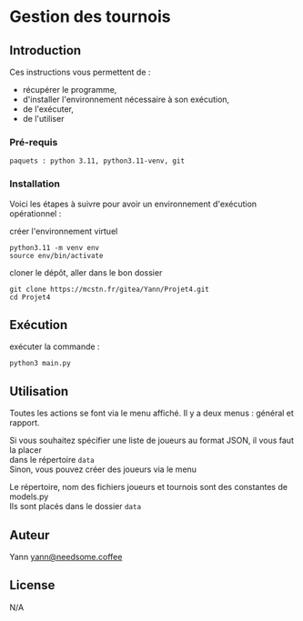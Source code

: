 # Gestion des tournois

## Introduction

Ces instructions vous permettent de :
- récupérer le programme, 
- d'installer l'environnement nécessaire à son exécution, 
- de l'exécuter,
- de l'utiliser

### Pré-requis

```
paquets : python 3.11, python3.11-venv, git 
```

### Installation

Voici les étapes à suivre pour avoir un environnement d'exécution opérationnel :

créer l'environnement virtuel 

```
python3.11 -m venv env
source env/bin/activate
```
cloner le dépôt, aller dans le bon dossier
```
git clone https://mcstn.fr/gitea/Yann/Projet4.git
cd Projet4
```

## Exécution

exécuter la commande :
```
python3 main.py
```

## Utilisation  

Toutes les actions se font via le menu affiché.
Il y a deux menus : général et rapport.

Si vous souhaitez spécifier une liste de joueurs au format JSON, il vous faut la placer  
dans le répertoire `data`  
Sinon, vous pouvez créer des joueurs via le menu

Le répertoire, nom des fichiers joueurs et tournois sont des constantes de models.py  
Ils sont placés dans le dossier `data`

## Auteur

Yann  <yann@needsome.coffee>



## License

N/A
